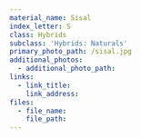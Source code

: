 ```yaml
---
material_name: Sisal
index_letter: S
class: Hybrids
subclass: 'Hybrids: Naturals'
primary_photo_path: /sisal.jpg
additional_photos:
  - additional_photo_path:
links:
  - link_title:
    link_address:
files:
  - file_name:
    file_path:
---
```



